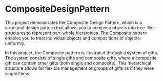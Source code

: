 # CompositeDesignPattern

This project demonstrates the Composite Design Pattern, which is a structural design pattern that allows you to compose objects into tree-like structures to represent part-whole hierarchies. The Composite pattern enables you to treat individual objects and compositions of objects uniformly.

In this project, the Composite pattern is illustrated through a system of gifts. The system consists of single gifts and composite gifts, where a composite gift can contain other gifts (both single and composite). This hierarchical structure allows for flexible management of groups of gifts as if they were single items.

